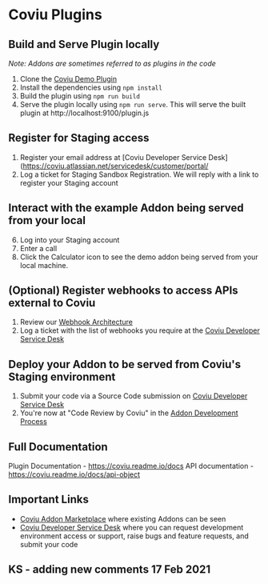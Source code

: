 # Coviu Plugins

## Build and Serve Plugin locally
_Note: Addons are sometimes referred to as plugins in the code_
1. Clone the [Coviu Demo Plugin](https://github.com/coviu/coviu-addons)
2. Install the dependencies using `npm install`
3. Build the plugin using `npm run build`
4. Serve the plugin locally using `npm run serve`. This will serve the built plugin at http://localhost:9100/plugin.js

## Register for Staging access
1. Register your email address at [Coviu Developer Service Desk](https://coviu.atlassian.net/servicedesk/customer/portal/
2. Log a ticket for Staging Sandbox Registration. We will reply with a link to register your Staging account

## Interact with the example Addon being served from your local
6. Log into your Staging account
7. Enter a call
8. Click the Calculator icon to see the demo addon being served from your local machine.

## (Optional) Register webhooks to access APIs external to Coviu
1. Review our [Webhook Architecture](https://coviu.readme.io/docs/webhook-documentation) 
2. Log a ticket with the list of webhooks you require at the [Coviu Developer Service Desk](https://coviu.atlassian.net/servicedesk/customer/portal/8)

## Deploy your Addon to be served from Coviu's Staging environment
1. Submit your code via a Source Code submission on [Coviu Developer Service Desk](https://coviu.atlassian.net/servicedesk/customer/portal/8)
2. You're now at "Code Review by Coviu" in the [Addon Development Process](https://github.com/coviu/coviu-addons/wiki/Addon-development-process)


## Full Documentation
Plugin Documentation - https://coviu.readme.io/docs
API documentation - https://coviu.readme.io/docs/api-object  

## Important Links 
* [Coviu Addon Marketplace](https://coviu.com/addons) where existing Addons can be seen
* [Coviu Developer Service Desk](https://coviu.atlassian.net/servicedesk/customer/portal/8) where you can request development environment access or support, raise bugs and feature requests, and submit your code

## KS - adding new comments 17 Feb 2021
